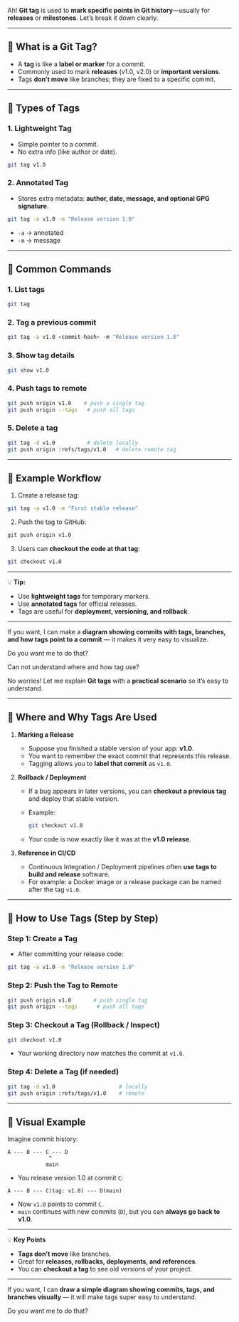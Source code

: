 Ah! **Git tag** is used to **mark specific points in Git history**—usually for **releases** or **milestones**. Let’s break it down clearly.

---

## 🔹 What is a Git Tag?

* A **tag** is like a **label or marker** for a commit.
* Commonly used to mark **releases** (v1.0, v2.0) or **important versions**.
* Tags **don’t move** like branches; they are fixed to a specific commit.

---

## 🔹 Types of Tags

### 1. Lightweight Tag

* Simple pointer to a commit.
* No extra info (like author or date).

```bash
git tag v1.0
```

### 2. Annotated Tag

* Stores extra metadata: **author, date, message, and optional GPG signature**.

```bash
git tag -a v1.0 -m "Release version 1.0"
```

* `-a` → annotated
* `-m` → message

---

## 🔹 Common Commands

### 1. List tags

```bash
git tag
```

### 2. Tag a previous commit

```bash
git tag -a v1.0 <commit-hash> -m "Release version 1.0"
```

### 3. Show tag details

```bash
git show v1.0
```

### 4. Push tags to remote

```bash
git push origin v1.0    # push a single tag
git push origin --tags   # push all tags
```

### 5. Delete a tag

```bash
git tag -d v1.0          # delete locally
git push origin :refs/tags/v1.0   # delete remote tag
```

---

## 🔹 Example Workflow

1. Create a release tag:

```bash
git tag -a v1.0 -m "First stable release"
```

2. Push the tag to GitHub:

```bash
git push origin v1.0
```

3. Users can **checkout the code at that tag**:

```bash
git checkout v1.0
```

---

💡 **Tip:**

* Use **lightweight tags** for temporary markers.
* Use **annotated tags** for official releases.
* Tags are useful for **deployment, versioning, and rollback**.

---

If you want, I can make a **diagram showing commits with tags, branches, and how tags point to a commit** — it makes it very easy to visualize.

Do you want me to do that?



Can not understand where and how tag use?


No worries! Let me explain **Git tags** with a **practical scenario** so it’s easy to understand.

---

## 🔹 Where and Why Tags Are Used

1. **Marking a Release**

   * Suppose you finished a stable version of your app: **v1.0**.
   * You want to remember the exact commit that represents this release.
   * Tagging allows you to **label that commit** as `v1.0`.

2. **Rollback / Deployment**

   * If a bug appears in later versions, you can **checkout a previous tag** and deploy that stable version.
   * Example:

     ```bash
     git checkout v1.0
     ```
   * Your code is now exactly like it was at the **v1.0 release**.

3. **Reference in CI/CD**

   * Continuous Integration / Deployment pipelines often **use tags to build and release** software.
   * For example: a Docker image or a release package can be named after the tag `v1.0`.

---

## 🔹 How to Use Tags (Step by Step)

### Step 1: Create a Tag

* After committing your release code:

```bash
git tag -a v1.0 -m "Release version 1.0"
```

### Step 2: Push the Tag to Remote

```bash
git push origin v1.0       # push single tag
git push origin --tags      # push all tags
```

### Step 3: Checkout a Tag (Rollback / Inspect)

```bash
git checkout v1.0
```

* Your working directory now matches the commit at `v1.0`.

### Step 4: Delete a Tag (if needed)

```bash
git tag -d v1.0                    # locally
git push origin :refs/tags/v1.0    # remote
```

---

## 🔹 Visual Example

Imagine commit history:

```
A --- B --- C --- D
             ^
            main
```

* You release version 1.0 at commit `C`:

```
A --- B --- C(tag: v1.0) --- D(main)
```

* Now `v1.0` points to commit `C`.
* `main` continues with new commits (`D`), but you can **always go back to v1.0**.

---

💡 **Key Points**

* **Tags don’t move** like branches.
* Great for **releases, rollbacks, deployments, and references**.
* You can **checkout a tag** to see old versions of your project.

---

If you want, I can **draw a simple diagram showing commits, tags, and branches visually** — it will make tags super easy to understand.

Do you want me to do that?

